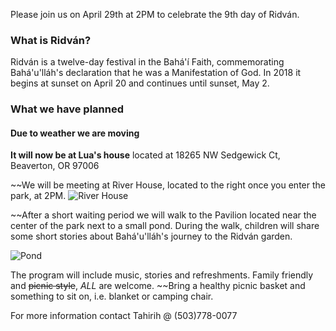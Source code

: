 Please join us on April 29th at 2PM to celebrate the 9th day of Ridván.

### What is Ridván?
Ridván is a twelve-day festival in the Bahá'í Faith, commemorating Bahá'u'lláh's declaration that he was a Manifestation of God. In 2018 it begins at sunset on April 20 and continues until sunset, May 2.

### What we have planned

#### Due to weather we are moving

**It will now be at Lua's house** located at 18265 NW Sedgewick Ct, Beaverton, OR 97006

~~We will be meeting at River House, located to the right once you enter the park, at 2PM.
![River House](https://dun6irwnoloqf.cloudfront.net/images/venues/7419/River-House-at-Rood-Bridge-Park-Wedding-Hillsboro-OR-1.1453525403.jpg)

~~After a short waiting period we will walk to the Pavilion located near the center of the park next to a small pond. During the walk, children will share some short stories about Bahá'u'lláh's journey to the Ridván garden.

![Pond](https://www.hillsboro2035.org/wp-content/uploads/2015/11/Trepha-Baron-Pavilion-Rood-Bridge-Park.jpg)

The program will include music, stories and refreshments. Family friendly and ~~picnic style~~, _ALL_ are welcome. ~~Bring a healthy picnic basket and something to sit on, i.e. blanket or camping chair.

For more information contact Tahirih @ (503)778-0077
